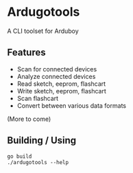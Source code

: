 # Ardugotools

A CLI toolset for Arduboy

## Features

- Scan for connected devices
- Analyze connected devices
- Read sketch, eeprom, flashcart
- Write sketch, eeprom, flashcart
- Scan flashcart
- Convert between various data formats

(More to come)

## Building / Using 

```
go build
./ardugotools --help
```

